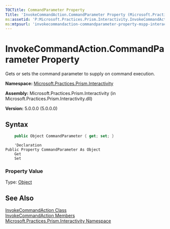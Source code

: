 ```yaml
---
TOCTitle: CommandParameter Property
Title: 'InvokeCommandAction.CommandParameter Property (Microsoft.Practices.Prism.Interactivity)'
ms:assetid: 'P:Microsoft.Practices.Prism.Interactivity.InvokeCommandAction.CommandParameter'
ms:mtpsurl: 'invokecommandaction-commandparameter-property-mspp-interactivity.md'
---
```



# InvokeCommandAction.CommandParameter Property

Gets or sets the command parameter to supply on command execution.

**Namespace:** [Microsoft.Practices.Prism.Interactivity](https://msdn.microsoft.com/library/microsoft.practices.prism.interactivity)

**Assembly:** Microsoft.Practices.Prism.Interactivity (in Microsoft.Practices.Prism.Interactivity.dll)

**Version:** 5.0.0.0 (5.0.0.0)

## Syntax

```C#
    public Object CommandParameter { get; set; }
```
```VB
    'Declaration
Public Property CommandParameter As Object
	Get
	Set
``` 
### Property Value

Type: [Object](http://msdn.microsoft.com/en-us/library/e5kfa45b)

## See Also

[InvokeCommandAction Class](https://msdn.microsoft.com/library/microsoft.practices.prism.interactivity.invokecommandaction)<br/>
[InvokeCommandAction Members](https://msdn.microsoft.com/allmembers.t:microsoft.practices.prism.interactivity.invokecommandaction)<br/>
[Microsoft.Practices.Prism.Interactivity Namespace](https://msdn.microsoft.com/library/microsoft.practices.prism.interactivity)